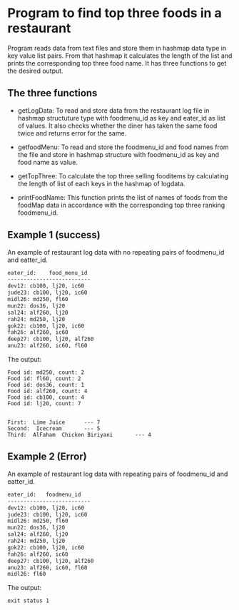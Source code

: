 # Program to find top three foods in a restaurant

Program reads data from text files and store them in hashmap data type in key value list pairs. From that hashmap it calculates the length of the list and prints the corresponding top three food name. 
It has three functions to get the desired output.




## The three functions
-  getLogData: To read and store data from the restaurant log file in hashmap structuture type with foodmenu_id as key and eater_id as list of values. It also checks whether the diner has taken the same food twice and returns error for the same.

-  getfoodMenu: To read and store the foodmenu_id and food names from the file and store in hashmap structure with foodmenu_id as key and food name as value.

-  getTopThree: To calculate the top three selling fooditems by calculating the length of list of each keys in the hashmap of logdata.

-  printFoodName: This function prints the list of names of foods from the foodMap data in accordance with the corresponding top three ranking foodmenu_id.

## Example 1 (success)

An example of restaurant log data with no repeating pairs of foodmenu_id and eatter_id.
```bash
eater_id:    food_menu_id
--------------------------
dev12: cb100, lj20, ic60
jude23: cb100, lj20, ic60
midl26: md250, fl60
mun22: dos36, lj20
sal24: alf260, lj20
rah24: md250, lj20
gok22: cb100, lj20, ic60
fah26: alf260, ic60
deep27: cb100, lj20, alf260
anu23: alf260, ic60, fl60
```

The output:
```Food id: ic60, count: 5
Food id: md250, count: 2
Food id: fl60, count: 2
Food id: dos36, count: 1
Food id: alf260, count: 4
Food id: cb100, count: 4
Food id: lj20, count: 7


First:  Lime Juice      --- 7
Second:  Icecream       --- 5
Third:  AlFaham  Chicken Biriyani       --- 4
```

##  Example 2 (Error)

An example of restaurant log data with repeating pairs of foodmenu_id and eatter_id.
```bash
eater_id:   foodmenu_id
--------------------------
dev12: cb100, lj20, ic60
jude23: cb100, lj20, ic60
midl26: md250, fl60
mun22: dos36, lj20
sal24: alf260, lj20
rah24: md250, lj20
gok22: cb100, lj20, ic60
fah26: alf260, ic60
deep27: cb100, lj20, alf260
anu23: alf260, ic60, fl60
midl26: fl60 
```

The output:
```2022/09/23 20:13:49 Dinner eaten same food twice.
exit status 1
```
